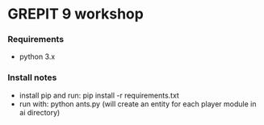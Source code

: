 GREPIT 9 workshop
===============

### Requirements

* python 3.x

### Install notes

* install pip and run: pip install -r requirements.txt
* run with: python ants.py (will create an entity for each player module in ai directory)
